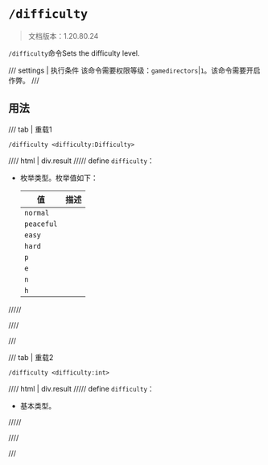 # `/difficulty`

> 文档版本：1.20.80.24

`/difficulty`命令Sets the difficulty level.

/// settings | 执行条件
该命令需要权限等级：`gamedirectors`|`1`。该命令需要开启作弊。
///

## 用法

/// tab | 重载1
```mcfunction
/difficulty <difficulty:Difficulty>
```

//// html | div.result
///// define
`difficulty`：<!-- md:samp Difficulty -->

- 枚举类型。枚举值如下：

  |值|描述|
  |---|---|
  |`normal`||
  |`peaceful`||
  |`easy`||
  |`hard`||
  |`p`||
  |`e`||
  |`n`||
  |`h`||



/////

////

///

/// tab | 重载2
```mcfunction
/difficulty <difficulty:int>
```

//// html | div.result
///// define
`difficulty`：<!-- md:samp int -->

- 基本类型。


/////

////

///
